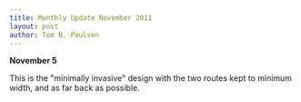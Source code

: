 ```yaml
---
title: Monthly Update November 2011 
layout: post
author: Tom N. Paulsen
---
```




 **November 5**   
  
 This is the "minimally invasive" design with the two routes kept to minimum  width, and as far back as possible. 
 
 